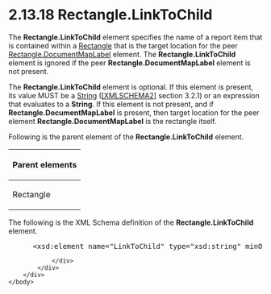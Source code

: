 <html dir="LTR" xmlns:mshelp="http://msdn.microsoft.com/mshelp" xmlns:ddue="http://ddue.schemas.microsoft.com/authoring/2003/5" xmlns:xlink="http://www.w3.org/1999/xlink" xmlns:tool="http://www.microsoft.com/tooltip">
    <head>
        <meta http-equiv="Content-Type" content="text/html; CHARSET=utf-8"></meta>
        <meta name="save" content="history"></meta>
        <title>2.13.18 Rectangle.LinkToChild</title>
        <xml>
            <mshelp:toctitle title="2.13.18 Rectangle.LinkToChild"></mshelp:toctitle>
            <mshelp:rltitle title="[MS-RDL]: Rectangle.LinkToChild"></mshelp:rltitle>
            <mshelp:keyword index="A" term="286ac76d-a21c-441f-925b-e23a51915795"></mshelp:keyword>
            <mshelp:attr name="DCSext.ContentType" value="open specification"></mshelp:attr>
            <mshelp:attr name="AssetID" value="286ac76d-a21c-441f-925b-e23a51915795"></mshelp:attr>
            <mshelp:attr name="TopicType" value="kbRef"></mshelp:attr>
            <mshelp:attr name="DCSext.Title" value="[MS-RDL]: Rectangle.LinkToChild" />
        </xml>
    </head>
    <body>
        <div id="header">
            <h1 class="heading">2.13.18 Rectangle.LinkToChild</h1>
        </div>
        <div id="mainSection">
            <div id="mainBody">
                <div id="allHistory" class="saveHistory"></div>
                <div id="sectionSection0" class="section" name="collapseableSection">
                    

<p>The <b>Rectangle.LinkToChild</b> element specifies the name
of a report item that is contained within a <a href="e36a41ea-aeaf-45cc-969e-8ab1e380882c.md">Rectangle</a> that is the
target location for the peer <a href="a0adc94e-9eec-4ec5-8d0e-3f32ab324679.md">Rectangle.DocumentMapLabel</a>
element. The <b>Rectangle.LinkToChild</b> element is ignored if the peer <b>Rectangle.DocumentMapLabel</b>
element is not present.</p>

<p>The <b>Rectangle.LinkToChild</b> element is optional. If
this element is present, its value MUST be a <a href="1ed81ef3-a683-45e3-aaad-bd2bbe71bc3d.md">String</a> (<a href="https://go.microsoft.com/fwlink/?LinkId=90610">[XMLSCHEMA2]</a> section
3.2.1) or an expression that evaluates to a <b>String</b>. If this element is
not present, and if <b>Rectangle.DocumentMapLabel</b> is present, then target
location for the peer element <b>Rectangle.DocumentMapLabel</b> is the
rectangle itself.</p>

<p>Following is the parent element of the <b>Rectangle.LinkToChild</b>
element.</p>

<table>
 <thead>
  <tr>
   <th>
   <p>Parent elements</p>
   </th>
  </tr>
 </thead>
 <tr>
  <td>
  <p>Rectangle</p>
  </td>
 </tr>
</table>

<p>The following is the XML Schema definition of the <b>Rectangle.LinkToChild</b>
element.</p>

<dl>
<dd>
<div><pre> &lt;xsd:element name=&quot;LinkToChild&quot; type=&quot;xsd:string&quot; minOccurs=&quot;0&quot; /&gt;
</pre></div>
</dd></dl>


                </div>
            </div>
        </div>
    </body>
</html>
